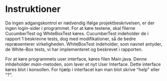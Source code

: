 # Instruktioner

Da ingen adgangskontrol er nødvendig ifølge projektbeskrivelsen, er der ingen login-sider i programmet.
For at køre testene, skal filerne CucumberTest og WhiteBoxTest køres. CucumberTest indeholder de i rapport 1 beskrevne
tests, dog med modifikationer, så de bedre repræsenterer virkeligheden. WhiteBoxTest indeholder, som navnet antyder, 
de White-Box tests, vi har implementeret og beskrevet i rapporten.

For at køre programmets user interface, køres filen Main.java. Denne inhdeholder _main_-metoden, som laver et nyt User
Interface. Dette interface køres blot i konsollen. For hjælp i interfacet kan man blot skrive "help" eller "?".